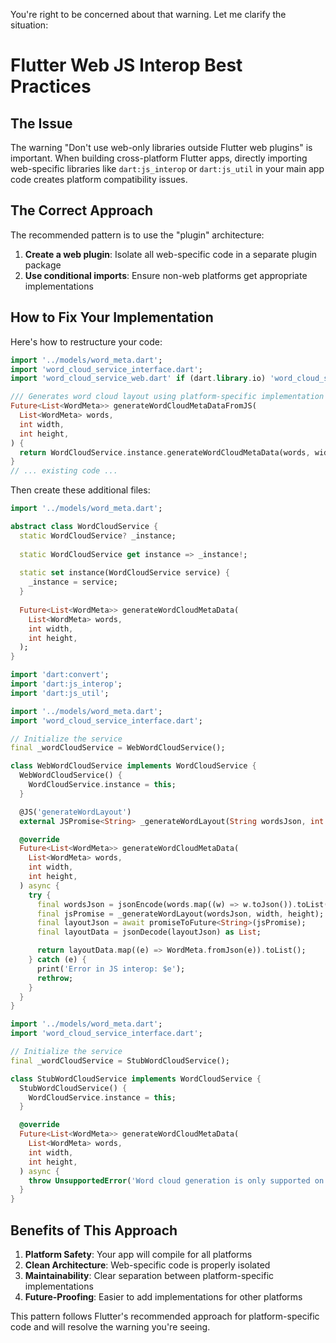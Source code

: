 

You're right to be concerned about that warning. Let me clarify the situation:

# Flutter Web JS Interop Best Practices

## The Issue

The warning "Don't use web-only libraries outside Flutter web plugins" is important. When building cross-platform Flutter apps, directly importing web-specific libraries like `dart:js_interop` or `dart:js_util` in your main app code creates platform compatibility issues.

## The Correct Approach

The recommended pattern is to use the "plugin" architecture:

1. **Create a web plugin**: Isolate all web-specific code in a separate plugin package
2. **Use conditional imports**: Ensure non-web platforms get appropriate implementations

## How to Fix Your Implementation

Here's how to restructure your code:

```language:lib/interop/word_cloud_service.dart
import '../models/word_meta.dart';
import 'word_cloud_service_interface.dart';
import 'word_cloud_service_web.dart' if (dart.library.io) 'word_cloud_service_stub.dart';

/// Generates word cloud layout using platform-specific implementation
Future<List<WordMeta>> generateWordCloudMetaDataFromJS(
  List<WordMeta> words,
  int width,
  int height,
) {
  return WordCloudService.instance.generateWordCloudMetaData(words, width, height);
}
// ... existing code ...
```

Then create these additional files:

```language:lib/interop/word_cloud_service_interface.dart
import '../models/word_meta.dart';

abstract class WordCloudService {
  static WordCloudService? _instance;
  
  static WordCloudService get instance => _instance!;
  
  static set instance(WordCloudService service) {
    _instance = service;
  }
  
  Future<List<WordMeta>> generateWordCloudMetaData(
    List<WordMeta> words,
    int width,
    int height,
  );
}
```

```language:lib/interop/word_cloud_service_web.dart
import 'dart:convert';
import 'dart:js_interop';
import 'dart:js_util';

import '../models/word_meta.dart';
import 'word_cloud_service_interface.dart';

// Initialize the service
final _wordCloudService = WebWordCloudService();

class WebWordCloudService implements WordCloudService {
  WebWordCloudService() {
    WordCloudService.instance = this;
  }

  @JS('generateWordLayout')
  external JSPromise<String> _generateWordLayout(String wordsJson, int width, int height);

  @override
  Future<List<WordMeta>> generateWordCloudMetaData(
    List<WordMeta> words,
    int width,
    int height,
  ) async {
    try {
      final wordsJson = jsonEncode(words.map((w) => w.toJson()).toList());
      final jsPromise = _generateWordLayout(wordsJson, width, height);
      final layoutJson = await promiseToFuture<String>(jsPromise);
      final layoutData = jsonDecode(layoutJson) as List;

      return layoutData.map((e) => WordMeta.fromJson(e)).toList();
    } catch (e) {
      print('Error in JS interop: $e');
      rethrow;
    }
  }
}
```

```language:lib/interop/word_cloud_service_stub.dart
import '../models/word_meta.dart';
import 'word_cloud_service_interface.dart';

// Initialize the service
final _wordCloudService = StubWordCloudService();

class StubWordCloudService implements WordCloudService {
  StubWordCloudService() {
    WordCloudService.instance = this;
  }

  @override
  Future<List<WordMeta>> generateWordCloudMetaData(
    List<WordMeta> words,
    int width,
    int height,
  ) async {
    throw UnsupportedError('Word cloud generation is only supported on web platforms');
  }
}
```

## Benefits of This Approach

1. **Platform Safety**: Your app will compile for all platforms
2. **Clean Architecture**: Web-specific code is properly isolated
3. **Maintainability**: Clear separation between platform-specific implementations
4. **Future-Proofing**: Easier to add implementations for other platforms

This pattern follows Flutter's recommended approach for platform-specific code and will resolve the warning you're seeing.
